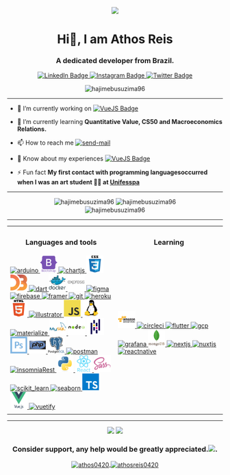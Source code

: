 <div id="header" align="center">
    <img src="https://raw.githubusercontent.com/hajimebusuzima96/hajimebusuzima96/main/2924502035%20(4).gif" width="177" />
  </div> 
  
  <h1 align="center"> Hi👋, I am Athos Reis</h1>
  <h3 align="center">A dedicated developer from Brazil.</h3>
  
  
  <div id="badges" align="center">
    <a href="https://www.linkedin.com/in/athosreis77/">
      <img src="https://img.shields.io/badge/LinkedIn-blue?style=for-the-badge&logo=linkedin&logoColor=white" alt="LinkedIn Badge"/>
    </a>
    <a href="https://www.instagram.com/1_puto/">
      <img src="https://img.shields.io/badge/Instagram-C13584?style=for-the-badge&logo=instagram&logoColor=white" alt="Instagram Badge"/>
    </a>
    <a href="https://twitter.com/AthosReis840">
      <img src="https://img.shields.io/badge/Twitter-blue?style=for-the-badge&logo=twitter&logoColor=white" alt="Twitter Badge"/>
    </a>
  </div>
  
  <p align="center"> <img src="https://komarev.com/ghpvc/?username=hajimebusuzima96&label=Profile%20views&color=0e75b6&style=flat" alt="hajimebusuzima96" /> </p>
  
  ---
  
  - 🔭 I’m currently working on <a href="https://alphamaiora.com">
      <img src="https://img.shields.io/badge/WebSite-Alpha Maiora-008a3d?style=flat-square&logo=vuedotjs" alt="VueJS Badge"/>
    </a>
  
  - 🌱 I’m currently learning **Quantitative Value, CS50 and Macroeconomics Relations.**
  
  - 📫 How to reach me <a href="mailto:athos3655@gmail.com">
      <img src="https://img.shields.io/badge/Gmail-Contact me.-red?style=flat-square&logo=gmail" alt="send-mail"/>
    </a>
  
  - 📄 Know about my experiences <a href="(https://www.linkedin.com/in/athosreis77/">
      <img src="https://img.shields.io/badge/LinkedIn-LinkedIn-blue?style=flat-square&logo=linkedin" alt="VueJS Badge"/>
    </a>
  
  - ⚡ Fun fact **My first contact with programming languages ​​occurred when I was an art student 🧑‍🎨 at <a href='https://www.unifesspa.edu.br/'>Unifesspa</a>**
  
  ---
  
  <div id='stats' align='center'>
    <img  src="https://github-readme-stats.vercel.app/api?username=hajimebusuzima96&show_icons=true&theme=chartreuse-dark&locale=en" alt="hajimebusuzima96"/>
  <img  src="https://github-readme-streak-stats.herokuapp.com?user=hajimebusuzima96&theme=chartreuse-dark&date_format=j%20M%5B%20Y%5D&currStreakNum=7023DD&fire=7023DD" alt="hajimebusuzima96" />
  </div>
  <div id='stats' align='center'>
  
  <img align="center" src="https://github-readme-stats.vercel.app/api/top-langs?username=hajimebusuzima96&show_icons=true&l&theme=chartreuse-dark&ocale=en&layout=compact" alt="hajimebusuzima96" />
    



  </div>
  
  ---
  
  <table align='center'>
    <tr>
      <th><h3>Languages and tools</h3></th>
      <th><h3>Learning</h3></th>
      <tr>
        <td width='50%'>
          <a href="https://www.arduino.cc/" target="_blank" rel="noreferrer">
              <img
                src="https://cdn.worldvectorlogo.com/logos/arduino-1.svg"
                alt="arduino"
                width="40"
                height="40"
              />
          </a>
          <a href="https://getbootstrap.com" target="_blank" rel="noreferrer">
              <img
                src="https://raw.githubusercontent.com/devicons/devicon/master/icons/bootstrap/bootstrap-plain-wordmark.svg"
                alt="bootstrap"
                width="40"
                height="40"
              />
          </a>
          <a href="https://www.chartjs.org" target="_blank" rel="noreferrer">
              <img
                src="https://www.chartjs.org/media/logo-title.svg"
                alt="chartjs"
                width="40"
                height="40"
              />
          </a> 
          <a href="https://www.w3schools.com/css/" target="_blank" rel="noreferrer">
              <img
                src="https://raw.githubusercontent.com/devicons/devicon/master/icons/css3/css3-original-wordmark.svg"
                alt="css3"
                width="40"
                height="40"
              />
          </a>
          <a href="https://d3js.org/" target="_blank" rel="noreferrer">
              <img
                src="https://raw.githubusercontent.com/devicons/devicon/master/icons/d3js/d3js-original.svg"
                alt="d3js"
                width="40"
                height="40"
              />
         </a>
         <a href="https://dart.dev" target="_blank" rel="noreferrer">
              <img
                src="https://www.vectorlogo.zone/logos/dartlang/dartlang-icon.svg"
                alt="dart"
                width="40"
                height="40"
              />
         </a>
         <a href="https://www.docker.com/" target="_blank" rel="noreferrer">
              <img
                src="https://raw.githubusercontent.com/devicons/devicon/master/icons/docker/docker-original-wordmark.svg"
                alt="docker"
                width="40"
                height="40"
              />
         </a>
         <a href="https://expressjs.com" target="_blank" rel="noreferrer">
              <img
                src="https://raw.githubusercontent.com/devicons/devicon/master/icons/express/express-original-wordmark.svg"
                alt="express"
                width="40"
                height="40"
              />
         </a>
         <a href="https://www.figma.com/" target="_blank" rel="noreferrer">
              <img
                src="https://www.vectorlogo.zone/logos/figma/figma-icon.svg"
                alt="figma"
                width="40"
                height="40"
              />
         </a>
         <a href="https://firebase.google.com/" target="_blank" rel="noreferrer">
              <img
                src="https://www.vectorlogo.zone/logos/firebase/firebase-icon.svg"
                alt="firebase"
                width="40"
                height="40"
              />
         </a>
         <a href="https://www.framer.com/" target="_blank" rel="noreferrer">
              <img
                src="https://www.vectorlogo.zone/logos/framer/framer-icon.svg"
                alt="framer"
                width="40"
                height="40"
              />
         </a>
         <a href="https://git-scm.com/" target="_blank" rel="noreferrer">
              <img
                src="https://www.vectorlogo.zone/logos/git-scm/git-scm-icon.svg"
                alt="git"
                width="40"
                height="40"
              />
         </a>
         <a href="https://heroku.com" target="_blank" rel="noreferrer">
              <img
                src="https://www.vectorlogo.zone/logos/heroku/heroku-icon.svg"
                alt="heroku"
                width="40"
                height="40"
              />
         </a>
         <a href="https://www.w3.org/html/" target="_blank" rel="noreferrer">
              <img
                src="https://raw.githubusercontent.com/devicons/devicon/master/icons/html5/html5-original-wordmark.svg"
                alt="html5"
                width="40"
                height="40"
              />
         </a>
         <a
              href="https://www.adobe.com/in/products/illustrator.html"
              target="_blank"
              rel="noreferrer"
            >
              <img
                src="https://www.vectorlogo.zone/logos/adobe_illustrator/adobe_illustrator-icon.svg"
                alt="illustrator"
                width="40"
                height="40"
              />
         </a>
         <a
              href="https://developer.mozilla.org/en-US/docs/Web/JavaScript"
              target="_blank"
              rel="noreferrer"
            >
              <img
                src="https://raw.githubusercontent.com/devicons/devicon/master/icons/javascript/javascript-original.svg"
                alt="javascript"
                width="40"
                height="40"
              />
         </a>
         <a href="https://www.linux.org/" target="_blank" rel="noreferrer">
              <img
                src="https://raw.githubusercontent.com/devicons/devicon/master/icons/linux/linux-original.svg"
                alt="linux"
                width="40"
                height="40"
              />
         </a>
         <a href="https://materializecss.com/" target="_blank" rel="noreferrer">
              <img
                src="https://raw.githubusercontent.com/prplx/svg-logos/5585531d45d294869c4eaab4d7cf2e9c167710a9/svg/materialize.svg"
                alt="materialize"
                width="40"
                height="40"
              />
         </a>
         <a href="https://www.mysql.com/" target="_blank" rel="noreferrer">
              <img
                src="https://raw.githubusercontent.com/devicons/devicon/master/icons/mysql/mysql-original-wordmark.svg"
                alt="mysql"
                width="40"
                height="40"
              />
         </a>
         <a href="https://nodejs.org" target="_blank" rel="noreferrer">
              <img
                src="https://raw.githubusercontent.com/devicons/devicon/master/icons/nodejs/nodejs-original-wordmark.svg"
                alt="nodejs"
                width="40"
                height="40"
              />
         </a>
         <a href="https://pandas.pydata.org/" target="_blank" rel="noreferrer">
              <img
                src="https://raw.githubusercontent.com/devicons/devicon/2ae2a900d2f041da66e950e4d48052658d850630/icons/pandas/pandas-original.svg"
                alt="pandas"
                width="40"
                height="40"
              />
         </a>
         <a href="https://www.photoshop.com/en" target="_blank" rel="noreferrer">
              <img
                src="https://raw.githubusercontent.com/devicons/devicon/master/icons/photoshop/photoshop-line.svg"
                alt="photoshop"
                width="40"
                height="40"
              />
         </a>
         <a href="https://www.php.net" target="_blank" rel="noreferrer">
              <img
                src="https://raw.githubusercontent.com/devicons/devicon/master/icons/php/php-original.svg"
                alt="php"
                width="40"
                height="40"
              />
         </a>
         <a href="https://www.postgresql.org" target="_blank" rel="noreferrer">
              <img
                src="https://raw.githubusercontent.com/devicons/devicon/master/icons/postgresql/postgresql-original-wordmark.svg"
                alt="postgresql"
                width="40"
                height="40"
              />
         </a>
         <a href="https://postman.com" target="_blank" rel="noreferrer">
              <img
                src="https://www.vectorlogo.zone/logos/getpostman/getpostman-icon.svg"
                alt="postman"
                width="40"
                height="40"
              />
         </a>
         <a href="https://insomnia.rest/" target="_blank" rel="noreferrer">
              <img
                src="https://raw.githubusercontent.com/get-icon/geticon/fc0f660daee147afb4a56c64e12bde6486b73e39/icons/insomnia.svg"
                alt="insomniaRest"
                width="40"
                height="40"
              />
         </a>
         <a href="https://www.python.org" target="_blank" rel="noreferrer">
              <img
                src="https://raw.githubusercontent.com/devicons/devicon/master/icons/python/python-original.svg"
                alt="python"
                width="40"
                height="40"
              />
         </a>
         <a href="https://reactjs.org/" target="_blank" rel="noreferrer">
              <img
                src="https://raw.githubusercontent.com/devicons/devicon/master/icons/react/react-original-wordmark.svg"
                alt="react"
                width="40"
                height="40"
              />
         </a>
         <a href="https://sass-lang.com" target="_blank" rel="noreferrer">
              <img
                src="https://raw.githubusercontent.com/devicons/devicon/master/icons/sass/sass-original.svg"
                alt="sass"
                width="40"
                height="40"
              />
         </a>
         <a href="https://scikit-learn.org/" target="_blank" rel="noreferrer">
              <img
                src="https://upload.wikimedia.org/wikipedia/commons/0/05/Scikit_learn_logo_small.svg"
                alt="scikit_learn"
                width="40"
                height="40"
              />
         </a>
         <a href="https://seaborn.pydata.org/" target="_blank" rel="noreferrer">
              <img
                src="https://seaborn.pydata.org/_images/logo-mark-lightbg.svg"
                alt="seaborn"
                width="40"
                height="40"
              />
         </a>
         <a href="https://www.typescriptlang.org/" target="_blank" rel="noreferrer">
              <img
                src="https://raw.githubusercontent.com/devicons/devicon/master/icons/typescript/typescript-original.svg"
                alt="typescript"
                width="40"
                height="40"
              />
         </a>
         <a href="https://vuejs.org/" target="_blank" rel="noreferrer">
              <img
                src="https://raw.githubusercontent.com/devicons/devicon/master/icons/vuejs/vuejs-original-wordmark.svg"
                alt="vuejs"
                width="40"
                height="40"
              />
         </a>
         <a href="https://vuetifyjs.com/en/" target="_blank" rel="noreferrer">
              <img
                src="https://bestofjs.org/logos/vuetify.svg"
                alt="vuetify"
                width="40"
                height="40"
              />
         </a>
        </td>
        <td width='50%'>
         <a href="https://aws.amazon.com" target="_blank" rel="noreferrer">
              <img
                src="https://raw.githubusercontent.com/devicons/devicon/master/icons/amazonwebservices/amazonwebservices-original-wordmark.svg"
                alt="aws"
                width="40"
                height="40"
              />
         </a>
         <a href="https://circleci.com" target="_blank" rel="noreferrer">
              <img
                src="https://www.vectorlogo.zone/logos/circleci/circleci-icon.svg"
                alt="circleci"
                width="40"
                height="40"
              />
         </a>
         <a href="https://flutter.dev" target="_blank" rel="noreferrer">
              <img
                src="https://www.vectorlogo.zone/logos/flutterio/flutterio-icon.svg"
                alt="flutter"
                width="40"
                height="40"
              />
         </a>
         <a href="https://cloud.google.com" target="_blank" rel="noreferrer">
              <img
                src="https://www.vectorlogo.zone/logos/google_cloud/google_cloud-icon.svg"
                alt="gcp"
                width="40"
                height="40"
              />
         </a>
         <a href="https://grafana.com" target="_blank" rel="noreferrer">
              <img
                src="https://www.vectorlogo.zone/logos/grafana/grafana-icon.svg"
                alt="grafana"
                width="40"
                height="40"
              />
         </a>
         <a href="https://www.mongodb.com/" target="_blank" rel="noreferrer">
              <img
                src="https://raw.githubusercontent.com/devicons/devicon/master/icons/mongodb/mongodb-original-wordmark.svg"
                alt="mongodb"
                width="40"
                height="40"
              />
         </a>
         <a href="https://nextjs.org/" target="_blank" rel="noreferrer">
              <img
                src="https://cdn.worldvectorlogo.com/logos/nextjs-2.svg"
                alt="nextjs"
                width="40"
                height="40"
              />
         </a>
         <a href="https://nuxtjs.org/" target="_blank" rel="noreferrer">
              <img
                src="https://www.vectorlogo.zone/logos/nuxtjs/nuxtjs-icon.svg"
                alt="nuxtjs"
                width="40"
                height="40"
              />
         </a>
         <a href="https://reactnative.dev/" target="_blank" rel="noreferrer">
              <img
                src="https://reactnative.dev/img/header_logo.svg"
                alt="reactnative"
                width="40"
                height="40"
              />
         </a>
        </td>
      </tr>
      <tr>
        <td></td>
        <td></td>
      </tr>
    </tr>
  <table>
    
  ---
  <div id='stats' align='center'>
    <img src="https://metrics.lecoq.io/hajimebusuzima96?template=classic&base.header=0&base.activity=0&base.community=0&base.repositories=0&base.metadata=0&pagespeed=1&pagespeed.url=alphamaiora.com&pagespeed.detailed=true&pagespeed.screenshot=false&config.timezone=America%2FBelem" />
    <img src="https://metrics.lecoq.io/hajimebusuzima96?template=classic&base.header=0&base.activity=0&base.community=0&base.repositories=0&base.metadata=0&achievements=1&achievements.threshold=X&achievements.secrets=true&achievements.display=detailed&achievements.limit=0&config.timezone=America%2FBelem" />
  </div>

  <div id='support' align='center'>
  <h3 >Consider support, any help would be greatly appreciated.<img src="https://media.giphy.com/media/NEvPzZ8bd1V4Y/giphy.gif" width="77" />. 
    
  </h3>

  <p><a href="https://www.buymeacoffee.com/athos0420"> <img align="center" src="https://cdn.buymeacoffee.com/buttons/v2/default-yellow.png" height="50" width="210" alt="athos0420" /></a><a href="https://ko-fi.com/athosreis0420"> <img align="center" src="https://cdn.ko-fi.com/cdn/kofi3.png?v=3" height="50" width="210" alt="athosreis0420" /></a></p><br><br>
  
 </div>
    
